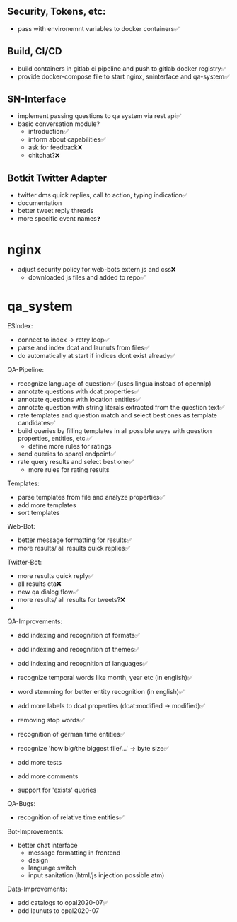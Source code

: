 ## Security, Tokens, etc:

- pass with environemnt variables to docker containers✅

## Build, CI/CD

- build containers in gitlab ci pipeline and push to gitlab docker registry✅
- provide docker-compose file to start nginx, sninterface and qa-system✅

## SN-Interface

- implement passing questions to qa system via rest api✅
- basic conversation module?
  - introduction✅
  - inform about capabilities✅
  - ask for feedback❌
  - chitchat?❌


## Botkit Twitter Adapter

- twitter dms quick replies, call to action, typing indication✅
- documentation
- better tweet reply threads
- more specific event names❓


# nginx 

- adjust security policy for web-bots extern js and css❌
  - downloaded js files and added to repo✅


# qa_system

ESIndex:
- connect to index -> retry loop✅
- parse and index dcat and launuts from files✅
- do automatically at start if indices dont exist already✅


QA-Pipeline:
- recognize language of question✅ (uses lingua instead of opennlp)
- annotate questions with dcat properties✅
- annotate questions with location entities✅
- annotate question with string literals extracted from the question text✅
- rate templates and question match and select best ones as template candidates✅
- build queries by filling templates in all possible ways with question properties, entities, etc.✅
  - define more rules for ratings
- send queries to sparql endpoint✅
- rate query results and select best one✅
  - more rules for rating results

Templates:

- parse templates from file and analyze properties✅
- add more templates
- sort templates

Web-Bot:
- better message formatting for results✅
- more results/ all results quick replies✅

Twitter-Bot:
- more results quick reply✅
- all results cta❌
- new qa dialog flow✅
- more results/ all results for tweets?❌
- 


QA-Improvements:

- add indexing and recognition of formats✅
- add indexing and recognition of themes✅
- add indexing and recognition of languages✅
- recognize temporal words like month, year etc (in english)✅
- word stemming for better entity recognition (in english)✅
- add more labels to dcat properties (dcat:modified -> modified)✅
- removing stop words✅
- recognition of german time entities✅
- recognize 'how big/the biggest file/...' -> byte size✅

- add more tests
- add more comments
- support for 'exists' queries

QA-Bugs:

- recognition of relative time entities✅


Bot-Improvements:

- better chat interface
  - message formatting in frontend
  - design
  - language switch
  - input sanitation (html/js injection possible atm)


Data-Improvements:

- add catalogs to opal2020-07✅
- add launuts to opal2020-07